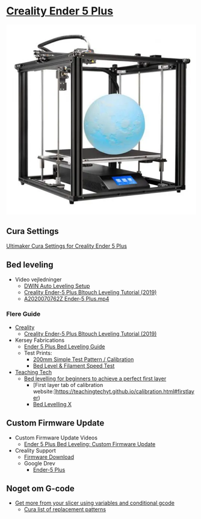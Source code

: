 # [Creality Ender 5 Plus](https://www.creality3dofficial.com/collections/3d-printer)

![Creality Ender 5 Plus](./Image/Creality-Ender-5-Plus-510x510.webp)

## Cura Settings

[Ultimaker Cura Settings for Creality Ender 5 Plus](./PrinterSettingsCura.md)

## Bed leveling

* Video vejledninger
  * [DWIN Auto Leveling Setup](https://www.youtube.com/watch?v=4ii58n5ha1s)
  * [Creality Ender-5 Plus Bltouch Leveling Tutorial (2019)](https://www.youtube.com/watch?v=zSOVAdKw4ss)
  * [A2020070762Z Ender-5 Plus.mp4](https://drive.google.com/file/d/1851mAZ8tfC0EvQVRBCnmnSOjeXA4_jM4/view?usp=share_link)

### Flere Guide

* [Creality](https://www.youtube.com/@Creality3D)
  * [Creality Ender-5 Plus Bltouch Leveling Tutorial (2019)](https://www.youtube.com/watch?v=zSOVAdKw4ss)
* Kersey Fabrications
  * [Ender 5 Plus Bed Leveling Guide](https://www.youtube.com/watch?v=kdQ_0IvolnE)
  * Test Prints:
    * [200mm Simple Test Pattern / Calibration](https://www.thingiverse.com/thing:3058427)
    * [Bed Level & Filament Speed Test](https://www.thingiverse.com/thing:5002169)
* [Teaching Tech](https://www.youtube.com/@TeachingTech)
  * [Bed levelling for beginners to achieve a perfect first layer](https://www.youtube.com/watch?v=Ze36SX1xzOE)
    * [First layer tab of calibration website:]https://teachingtechyt.github.io/calibration.html#firstlayer)
    * [Bed Levelling X](https://www.thingiverse.com/thing:4077747) 


## Custom Firmware Update

* Custom Firmware Update Videos
  * [Ender 5 Plus Bed Leveling: Custom Firmware Update](https://www.youtube.com/watch?v=9pDoxf13_wg)
* Creality Support
  * [Firmware Download](https://www.creality3dofficial.com/pages/firmware-files-download-troubleshooting)
  * Google Drev
    * [Ender-5 Plus](https://drive.google.com/drive/folders/16596EvFWv9C9ClbavmHPc4J3MJ4_N3h_)

## Noget om G-code

* [Get more from your slicer using variables and conditional gcode](https://i.ytimg.com/an_webp/rsMm2tgiWew/mqdefault_6s.webp?du=3000&sqp=CPSlw5wG&rs=AOn4CLCSsUHTwOFp6WRVoqQ1WP8IVHr9lQ "Teaching Tech")
  * [Cura list of replacement patterns](http://files.fieldofview.com/cura/Replacement_Patterns.html)